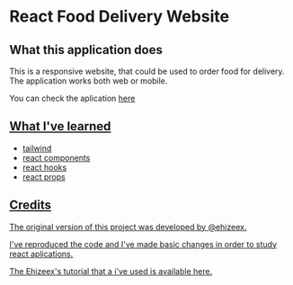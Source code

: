 # React Food Delivery Website

## What this application does

This is a responsive website, that could be used to order food for delivery. The application works both web or mobile.

You can check the aplication <a href="https://cintiabsza.github.io/react-fooddelivery-app/">here 

## What I've learned

* tailwind
* react components
* react hooks
* react props 

## Credits

The original version of this project was developed by <a href="https://github.com/ehizeex"> @ehizeex. 

I've reproduced the code and I've made basic changes in order to study react aplications.

The Ehizeex's tutorial that a i've used is available <a href="https://www.youtube.com/watch?v=AcpP5Kca60c"> here.


